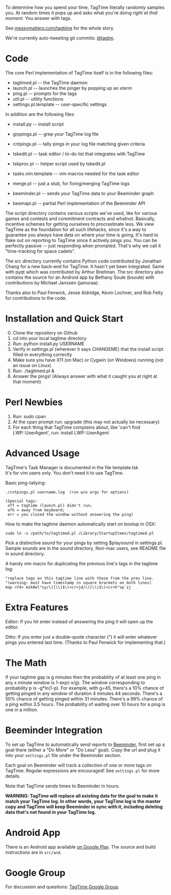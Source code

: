 To determine how you spend your time, TagTime literally randomly samples you.
At random times it pops up and asks what you're doing *right at that moment*.
You answer with tags.

See 
[messymatters.com/tagtime](http://messymatters.com/tagtime )
for the whole story.

We're currently auto-tweeting git commits: [@tagtm](http://twitter.com/tagtm ).

# Code 

The core Perl implementation of TagTime itself is in the following files:

* tagtimed.pl -- the TagTime daemon
* launch.pl -- launches the pinger by popping up an xterm
* ping.pl -- prompts for the tags
* util.pl -- utility functions
* settings.pl.template -- user-specific settings

In addition are the following files:

* install.py -- install script
* grppings.pl -- grep your TagTime log file
* cntpings.pl -- tally pings in your log file matching given criteria

* tskedit.pl -- task editor / to-do list that integrates with TagTime
* tskproc.pl -- helper script used by tskedit.pl
* tasks.vim.template -- vim macros needed for the task editor

* merge.pl -- just a stub, for fixing/merging TagTime logs

* beeminder.pl -- sends your TagTime data to your Beeminder graph
* beemapi.pl -- partial Perl implementation of the Beeminder API

The script directory contains various scripts we've used, like for various games
and contests and commitment contracts and whatnot. 
Basically, incentive schemes for getting ourselves to procrastinate less.
We view TagTime as the foundation for all such lifehacks, since it's a way to 
guarantee you always have data on where your time is going.
It's hard to flake out on reporting to TagTime since it actively pings you.
You can be perfectly passive -- just responding when prompted.
That's why we call it "time-tracking for space cadets".

The src directory currently contains Python code contributed by Jonathan Chang 
for a new back-end for TagTime. It hasn't yet been integrated. Same with pyqt
which was contributed by Arthur Breitman.
The src directory also contains the source for an Android app by Bethany Soule 
(bsoule) with contributions by Michael Janssen (jamuraa).

Thanks also to Paul Fenwick, Jesse Aldridge, Kevin Lochner, and Rob Felty for 
contributions to the code.

# Installation and Quick Start

0. Clone the repository on Github
1. cd into your local tagtime directory
2. Run: python install.py USERNAME
3. Verify in settings.pl (wherever it says CHANGEME) that the install
   script filled in everything correctly
4. Make sure you have X11 (on Mac) or Cygwin (on Windows) running (not an issue
   on Linux)
5. Run: ./tagtimed.pl &
6. Answer the pings!
   (Always answer with what it caught you at right at that moment)

# Perl Newbies

1. Run: sudo cpan
2. At the cpan prompt run: upgrade (this may not actually be necessary)
3. For each thing that TagTime complains about, like 
   'can't find LWP::UserAgent', run: install LWP::UserAgent

# Advanced Usage

TagTime's Task Manager is documented in the file template.tsk  
It's for vim users only. You don't need it to use TagTime.

Basic ping-tallying: 

    ./cntpings.pl username.log  (run w/o args for options)

    (Special tags: 
     off = tagtime (launch.pl) didn't run;
     afk = away from keyboard;
     err = you closed the window without answering the ping)

How to make the tagtime daemon automatically start on bootup in OSX:

    sudo ln -s /path/to/tagtimed.pl /Library/StartupItems/tagtimed.pl

Pick a distinctive sound for your pings by setting $playsound in 
settings.pl.
Sample sounds are in the sound directory. 
Non-mac users, see README file in sound directory.

A handy vim macro for duplicating the previous line's tags in the tagtime log:

    "replace tags on this tagtime line with those from the prev line.
    "(warning: must have timestamp in square brackets on both lines)
    map <f4> mzk0el"vy/\([\\|$\)<cr>jd/\([\\|$\)<cr>h"vp`zj

# Extra Features

Editor: If you hit enter instead of answering the ping it will open up the 
editor.

Ditto: If you enter just a double-quote character (") it will enter whatever 
pings you entered last time. (Thanks to Paul Fenwick for implementing that.)

# The Math

If your tagtime gap is g minutes then the probability of at least one ping
in any x minute window is 1-exp(-x/g).
The window corresponding to probability p is -g*ln(1-p).
For example, with g=45, there's a 10% chance of getting pinged in any window
of duration 4 minutes 44 seconds.
There's a 50% chance of getting pinged within 31 minutes.
There's a 99% chance of a ping within 3.5 hours.
The probability of waiting over 10 hours for a ping is one in a million.

# Beeminder Integration

To set up TagTime to automatically send reports to 
[Beeminder](http://www.beeminder.com/), 
first set up a goal there (either a "Do More" or "Do Less" goal). 
Copy the url and plug it into your 
`settings.pl` file under the Beeminder section. 

Each goal on Beeminder will track a collection of one or more tags on TagTime. 
Regular expressions are encouraged! 
See `settings.pl` for more details. 

Note that TagTime sends times to Beeminder in hours.

**WARNING: TagTime will replace all existing data for the goal to make it match your TagTime log. In other words, your TagTime log is the master copy and TagTime will keep Beeminder in sync with it, including deleting data that's not found in your TagTime log.**

# Android App

There is an Android app available [on Google
Play](https://play.google.com/store/apps/details?id=bsoule.tagtime).
The source and build instructions are in `src/and`.

# Google Group

For discussion and questions: 
[TagTime Google Group](https://groups.google.com/forum/?fromgroups#!forum/tagtime ).
